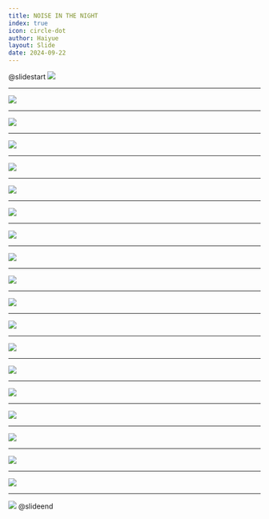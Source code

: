 ```yaml
---
title: NOISE IN THE NIGHT
index: true
icon: circle-dot
author: Haiyue
layout: Slide
date: 2024-09-22
---
```

 
@slidestart
![](https://raw.githubusercontent.com/yclord/reading/refs/heads/master/english/Level-L/NOISE%20IN%20THE%20NIGHT/001.webp)

---

![](https://raw.githubusercontent.com/yclord/reading/refs/heads/master/english/Level-L/NOISE%20IN%20THE%20NIGHT/002.webp)

---

![](https://raw.githubusercontent.com/yclord/reading/refs/heads/master/english/Level-L/NOISE%20IN%20THE%20NIGHT/003.webp)

---

![](https://raw.githubusercontent.com/yclord/reading/refs/heads/master/english/Level-L/NOISE%20IN%20THE%20NIGHT/004.webp)

---

![](https://raw.githubusercontent.com/yclord/reading/refs/heads/master/english/Level-L/NOISE%20IN%20THE%20NIGHT/005.webp)

---

![](https://raw.githubusercontent.com/yclord/reading/refs/heads/master/english/Level-L/NOISE%20IN%20THE%20NIGHT/006.webp)

---

![](https://raw.githubusercontent.com/yclord/reading/refs/heads/master/english/Level-L/NOISE%20IN%20THE%20NIGHT/007.webp)

---

![](https://raw.githubusercontent.com/yclord/reading/refs/heads/master/english/Level-L/NOISE%20IN%20THE%20NIGHT/008.webp)

---

![](https://raw.githubusercontent.com/yclord/reading/refs/heads/master/english/Level-L/NOISE%20IN%20THE%20NIGHT/009.webp)

---

![](https://raw.githubusercontent.com/yclord/reading/refs/heads/master/english/Level-L/NOISE%20IN%20THE%20NIGHT/010.webp)

---

![](https://raw.githubusercontent.com/yclord/reading/refs/heads/master/english/Level-L/NOISE%20IN%20THE%20NIGHT/011.webp)

---

![](https://raw.githubusercontent.com/yclord/reading/refs/heads/master/english/Level-L/NOISE%20IN%20THE%20NIGHT/012.webp)

---

![](https://raw.githubusercontent.com/yclord/reading/refs/heads/master/english/Level-L/NOISE%20IN%20THE%20NIGHT/013.webp)

---

![](https://raw.githubusercontent.com/yclord/reading/refs/heads/master/english/Level-L/NOISE%20IN%20THE%20NIGHT/014.webp)

---

![](https://raw.githubusercontent.com/yclord/reading/refs/heads/master/english/Level-L/NOISE%20IN%20THE%20NIGHT/015.webp)

---

![](https://raw.githubusercontent.com/yclord/reading/refs/heads/master/english/Level-L/NOISE%20IN%20THE%20NIGHT/016.webp)

---

![](https://raw.githubusercontent.com/yclord/reading/refs/heads/master/english/Level-L/NOISE%20IN%20THE%20NIGHT/017.webp)

---

![](https://raw.githubusercontent.com/yclord/reading/refs/heads/master/english/Level-L/NOISE%20IN%20THE%20NIGHT/018.webp)

---

![](https://raw.githubusercontent.com/yclord/reading/refs/heads/master/english/Level-L/NOISE%20IN%20THE%20NIGHT/019.webp)

---

![](https://raw.githubusercontent.com/yclord/reading/refs/heads/master/english/Level-L/NOISE%20IN%20THE%20NIGHT/020.webp)
@slideend